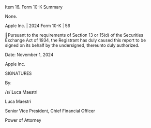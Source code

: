 Item 16.  Form 10-K Summary

None.

Apple Inc. | 2024 Form 10-K | 56

Pursuant to the requirements of Section 13 or 15(d) of the Securities Exchange Act of 1934, the Registrant has duly caused this
report to be signed on its behalf by the undersigned, thereunto duly authorized.

Date: November 1, 2024

Apple Inc.

SIGNATURES

By:

/s/ Luca Maestri

Luca Maestri

Senior Vice President,
Chief Financial Officer

Power of Attorney